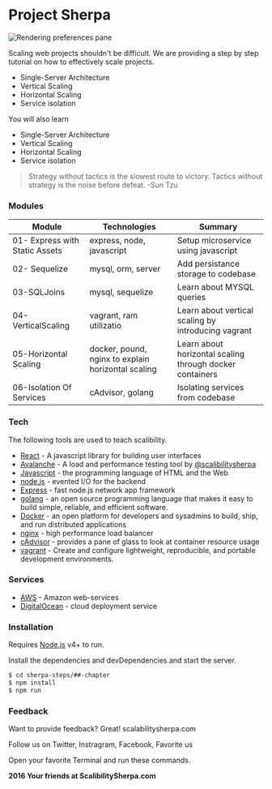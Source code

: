 # Project Sherpa
![Rendering preferences pane](https://avatars1.githubusercontent.com/u/20851055?v=3&s=200)

Scaling web projects shouldn't be difficult. We are providing a step by step tutorial on how to effectively scale projects.

  - Single-Server Architecture
  - Vertical Scaling
  - Horizontal Scaling
  - Service isolation

You will also learn

  - Single-Server Architecture
  - Vertical Scaling
  - Horizontal Scaling
  - Service isolation


> Strategy without tactics is the slowest route to victory. Tactics without strategy is the noise before defeat. -Sun Tzu

### Modules

Module | Technologies           | Summary     |
--------------------|------------------|-----------------------|
01- Express with Static Assets | express, node, javascript   | Setup microservice using javascript    |
02- Sequelize       | mysql, orm, server  | Add persistance storage to codebase    |
03-SQLJoins  | mysql, sequelize     | Learn about MYSQL queries       |
04-VerticalScaling      | vagrant, ram utilizatio | Learn about vertical scaling by introducing vagrant   |
05-Horizontal Scaling           | docker, pound, nginx to explain horizontal scaling  | Learn about horizontal scaling  through docker containers
06-Isolation Of Services         | cAdvisor, golang     | Isolating services from codebase   |

### Tech

The following tools are used to teach scalibility.

* [React] - A javascript library for building user interfaces
* [Avalanche] - A load and performance testing tool by [@scalibilitysherpa]
* [Javascript] - the programming language of HTML and the Web
* [node.js] - evented I/O for the backend
* [Express] - fast node.js network app framework
* [golang] - an open source programming language that makes it easy to build simple, reliable, and efficient software.
* [Docker] - an open platform for developers and sysadmins to build, ship, and run distributed applications
* [nginx] - high performance load balancer
* [cAdvisor] - provides a pane of glass to look at container resource usage
* [vagrant] - Create and configure lightweight, reproducible, and portable development environments.


### Services
* [AWS] - Amazon web-services
* [DigitalOcean] - cloud deployment service

### Installation

Requires [Node.js](https://nodejs.org/) v4+ to run.

Install the dependencies and devDependencies and start the server.

```sh
$ cd sherpa-steps/##-chapter
$ npm install
$ npm run
```

### Feedback

Want to provide feedback? Great!
scalabilitysherpa.com

Follow us on Twitter, Instragram, Facebook, Favorite us

Open your favorite Terminal and run these commands.

**2016 Your friends at ScalibilitySherpa.com**

[//]: # (These are reference links used in the body of this note and get stripped out when the markdown processor does its job. There is no need to format nicely because it shouldn't be seen. Thanks SO - http://stackoverflow.com/questions/4823468/store-comments-in-markdown-syntax)

[React]: <https://facebook.github.io/react/>
[@scalibilitysherpa]: <http://scalibilitysherpa.com>
[Avalanche]: <https://github.com/ProjectSherpa>
[express]: <http://expressjs.com>
[Javascript]: <http://javascript.com>
[node.js]: <https://nodejs.org/en/>
[golang]: <https://golang.org/>
[Docker]: <https://docker.com/>
[nginx]: <https://nginx.com/>
[cAdvisor]: <https://nginx.com/>
[vagrant]: <https://vagrantup.com/>
[AWS]: <https://aws.amazon.com/>
[DigitalOcean]: <https://digitalocean.com/>
